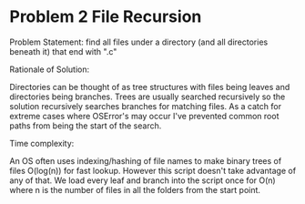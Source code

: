 
# Problem 2 File Recursion

Problem Statement: find all files under a directory (and all directories beneath it) that end with ".c"

Rationale of Solution:

Directories can be thought of as tree structures with files being leaves and directories being branches. Trees are usually searched recursively so the solution recursively searches branches for matching files. As a catch for extreme cases where OSError's may occur I've prevented common root paths from being the start of the search.

Time complexity:

An OS often uses indexing/hashing of file names to make binary trees of files O(log(n)) for fast lookup. However this script doesn't take advantage of any of that. We load every leaf and branch into the script once for O(n) where n is the number of files in all the folders from the start point.

